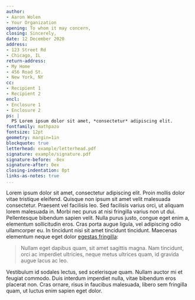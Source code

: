 ```yaml
---
author:
- Aaron Wolen
- Your Organization
opening: To whom it may concern,
closing: Sincerely,
date: 12 December 2020
address: 
- 123 Street Rd
- Chicago, IL
return-address: 
- My Home
- 456 Road St.
- New York, NY
cc:
- Recipient 1
- Recipient 2
encl:
- Enclosure 1
- Enclosure 2
ps: |
  PS Lorem ipsum dolor sit amet, *consectetur* adipiscing elit.
fontfamily: mathpazo
fontsize: 12pt
geometry: margin=1in
blockquote: true
letterhead: example/letterhead.pdf
signature: example/signature.pdf
signature-before: -8ex
signature-after: 0ex
closing-indentation: 0pt
links-as-notes: true
...
```


Lorem ipsum dolor sit amet, consectetur adipiscing elit. Proin mollis dolor vitae tristique eleifend. Quisque non ipsum sit amet velit malesuada consectetur. Praesent vel facilisis leo. Sed facilisis varius orci, ut aliquam lorem malesuada in. Morbi nec purus at nisi fringilla varius non ut dui. Pellentesque bibendum sapien velit. Nulla purus justo, congue eget enim a, elementum sollicitudin eros. Cras porta augue ligula, vel adipiscing odio ullamcorper eu. In tincidunt nisi sit amet tincidunt tincidunt. Maecenas elementum neque eget dolor [egestas fringilla](http://example.com):

> Nullam eget dapibus quam, sit amet sagittis magna. Nam tincidunt, orci ac imperdiet ultricies, neque metus ultrices quam, id gravida augue lacus ac leo. 

Vestibulum id sodales lectus, sed scelerisque quam. Nullam auctor mi et feugiat commodo. Duis interdum imperdiet nulla, vitae bibendum eros placerat non. Cras ornare, risus in faucibus malesuada, libero sem fringilla quam, ut luctus enim sapien eget dolor.

